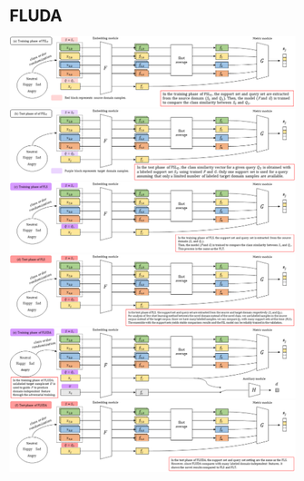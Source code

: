 # FLUDA

<div align="left"><img src="figures/FLT_train.PNG" width="550"/></div>
<div align="left"><img src="figures/FLT_test.PNG" width="550"/></div>
<div align="left"><img src="figures/FLS_train.PNG" width="550"/></div>
<div align="left"><img src="figures/FLS_test.PNG" width="550"/></div>
<div align="left"><img src="figures/FLUDA_train.PNG" width="550"/></div>
<div align="left"><img src="figures/FLUDA_test.PNG" width="550"/></div>
